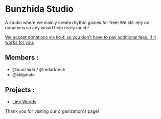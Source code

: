 # Bunzhida Studio
A studio where we mainly create rhythm games for free! We still rely on donations so any would help really much!

[We accept donations via ko-fi so you don't have to pay additional fees, if it works for you.](https://ko-fi.com/bunzhizendi)

## Members :
- @bunzhida / @redarktech
- @kidjanate

## Projects :
- [Line Worlds](https://redark-technology.itch.io/line-worlds)

Thank you for visiting our organization's page!

